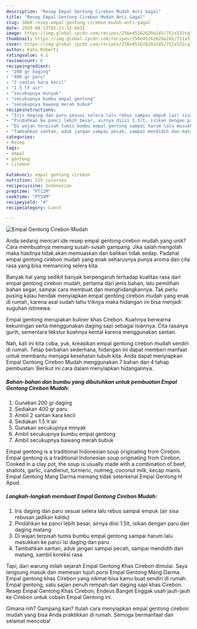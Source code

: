 ```yaml
---
description: "Resep Empal Gentong Cirebon Mudah Anti Gagal"
title: "Resep Empal Gentong Cirebon Mudah Anti Gagal"
slug: 3860-resep-empal-gentong-cirebon-mudah-anti-gagal
date: 2020-08-13T02:11:52.643Z
image: https://img-global.cpcdn.com/recipes/256e45162620a245/751x532cq70/empal-gentong-cirebon-mudah-foto-resep-utama.jpg
thumbnail: https://img-global.cpcdn.com/recipes/256e45162620a245/751x532cq70/empal-gentong-cirebon-mudah-foto-resep-utama.jpg
cover: https://img-global.cpcdn.com/recipes/256e45162620a245/751x532cq70/empal-gentong-cirebon-mudah-foto-resep-utama.jpg
author: Kate Roberts
ratingvalue: 4.1
reviewcount: 6
recipeingredient:
- "200 gr daging"
- "400 gr paru"
- "2 santan kara kecil"
- "1.5 lt air"
- "secukupnya minyak"
- "secukupnya bumbu empal gentong"
- "secukupnya bawang merah bubuk"
recipeinstructions:
- "Iris daging dan paru sesuai selera lalu rebus sampai empuk (air sisa rebusan jadikan kaldu)"
- "Pindahkan ke panci lebih besar, airnya diisi 1.5lt, isikan dengan paru dan daging matang"
- "Di wajan terpisah tumis bumbu empal gentong sampai harum lalu masukkan ke panci isi daging dan paru"
- "Tambahkan santan, aduk jangan sampai pecah, sampai mendidih dan matang, sambil koreksi rasa"
categories:
- Resep
tags:
- empal
- gentong
- cirebon

katakunci: empal gentong cirebon 
nutrition: 225 calories
recipecuisine: Indonesian
preptime: "PT11M"
cooktime: "PT58M"
recipeyield: "4"
recipecategory: Lunch

---
```



![Empal Gentong Cirebon Mudah](https://img-global.cpcdn.com/recipes/256e45162620a245/751x532cq70/empal-gentong-cirebon-mudah-foto-resep-utama.jpg)

Anda sedang mencari ide resep empal gentong cirebon mudah yang unik? Cara membuatnya memang susah-susah gampang. Jika salah mengolah maka hasilnya tidak akan memuaskan dan bahkan tidak sedap. Padahal empal gentong cirebon mudah yang enak seharusnya punya aroma dan cita rasa yang bisa memancing selera kita.

Banyak hal yang sedikit banyak berpengaruh terhadap kualitas rasa dari empal gentong cirebon mudah, pertama dari jenis bahan, lalu pemilihan bahan segar, sampai cara membuat dan menghidangkannya. Tak perlu pusing kalau hendak menyiapkan empal gentong cirebon mudah yang enak di rumah, karena asal sudah tahu triknya maka hidangan ini bisa menjadi suguhan istimewa.

Empal gentong merupakan kuliner khas Cirebon. Kuahnya berwarna kekuningan serta menggunakan daging sapi sebagai isiannya. Cita rasanya gurih, sementara tekstur kuahnya kental karena menggunakan santan.


Nah, kali ini kita coba, yuk, kreasikan empal gentong cirebon mudah sendiri di rumah. Tetap berbahan sederhana, hidangan ini dapat memberi manfaat untuk membantu menjaga kesehatan tubuh kita. Anda dapat menyiapkan Empal Gentong Cirebon Mudah menggunakan 7 bahan dan 4 tahap pembuatan. Berikut ini cara dalam menyiapkan hidangannya.

<!--inarticleads1-->

##### Bahan-bahan dan bumbu yang dibutuhkan untuk pembuatan Empal Gentong Cirebon Mudah:

1. Gunakan 200 gr daging
1. Sediakan 400 gr paru
1. Ambil 2 santan kara kecil
1. Sediakan 1.5 lt air
1. Gunakan secukupnya minyak
1. Ambil secukupnya bumbu empal gentong
1. Ambil secukupnya bawang merah bubuk


Empal gentong is a traditional Indonesian soup originating from Cirebon. Empal gentong is a traditional Indonesian soup originating from Cirebon. Cooked in a clay pot, the soup is usually made with a combination of beef, shallots, garlic, candlenut, turmeric, nutmeg, coconut milk, kecap manis. Empal Gentong Mang Darma memang tidak seterkenal Empal Gentong H Apud. 

<!--inarticleads2-->

##### Langkah-langkah membuat Empal Gentong Cirebon Mudah:

1. Iris daging dan paru sesuai selera lalu rebus sampai empuk (air sisa rebusan jadikan kaldu)
1. Pindahkan ke panci lebih besar, airnya diisi 1.5lt, isikan dengan paru dan daging matang
1. Di wajan terpisah tumis bumbu empal gentong sampai harum lalu masukkan ke panci isi daging dan paru
1. Tambahkan santan, aduk jangan sampai pecah, sampai mendidih dan matang, sambil koreksi rasa


Tapi, dari warung inilah sejarah Empal Gentong Khas Cirebon dimulai. Saya langsung masuk dan memesan tujuh porsi Empal Gentong Mang Darma. Empal gentong khas Cirebon yang nikmat bisa kamu buat sendiri di rumah. Empal gentong, satu sajian penuh rempah dan daging sapi khas Cirebon. Resep Empal Gentong Khas Cirebon, Endeus Banget Enggak usah jauh-jauh ke Cirebon untuk cobain Empal Gentong ini. 

Gimana nih? Gampang kan? Itulah cara menyiapkan empal gentong cirebon mudah yang bisa Anda praktikkan di rumah. Semoga bermanfaat dan selamat mencoba!
